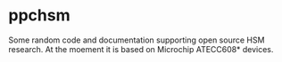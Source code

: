 # ppchsm

Some random code and documentation supporting open source HSM research. 
At the moement it is based on Microchip ATECC608* devices.
